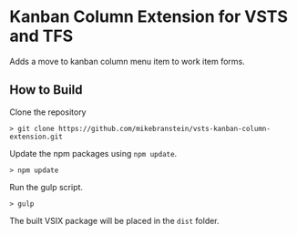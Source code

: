 # Kanban Column Extension for VSTS and TFS

Adds a move to kanban column menu item to work item forms.

## How to Build

Clone the repository

```
> git clone https://github.com/mikebranstein/vsts-kanban-column-extension.git
```

Update the npm packages using `npm update`.

```
> npm update
```

Run the gulp script.

```
> gulp
```

The built VSIX package will be placed in the `dist` folder.
